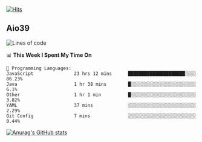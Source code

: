 [![Hits](https://hits.seeyoufarm.com/api/count/incr/badge.svg?url=https%3A%2F%2Fgithub.com%2Faio39&count_bg=%2339C5BB&title_bg=%23555555&icon=&icon_color=%23E7E7E7&title=hits&edge_flat=false)](https://hits.seeyoufarm.com)

## Aio39

<!--START_SECTION:waka-->
![Lines of code](https://img.shields.io/badge/From%20Hello%20World%20I%27ve%20Written-392218%20lines%20of%20code-blue)

📊 **This Week I Spent My Time On** 

```text
💬 Programming Languages: 
JavaScript               23 hrs 12 mins      █████████████████████░░░░   86.23% 
Java                     1 hr 38 mins        █░░░░░░░░░░░░░░░░░░░░░░░░   6.1% 
Other                    1 hr 1 min          █░░░░░░░░░░░░░░░░░░░░░░░░   3.82% 
YAML                     37 mins             ░░░░░░░░░░░░░░░░░░░░░░░░░   2.29% 
Git Config               7 mins              ░░░░░░░░░░░░░░░░░░░░░░░░░   0.44%

```


<!--END_SECTION:waka-->
[![Anurag's GitHub stats](https://github-readme-stats.vercel.app/api?username=aio39)](https://github.com/anuraghazra/github-readme-stats)

<!--
**aio39/aio39** is a ✨ _special_ ✨ repository because its `README.md` (this file) appears on your GitHub profile.

Here are some ideas to get you started:

- 🔭 I’m currently working on ...
- 🌱 I’m currently learning ...
- 👯 I’m looking to collaborate on ...
- 🤔 I’m looking for help with ...
- 💬 Ask me about ...
- 📫 How to reach me: ...
- 😄 Pronouns: ...
- ⚡ Fun fact: ...
-->
